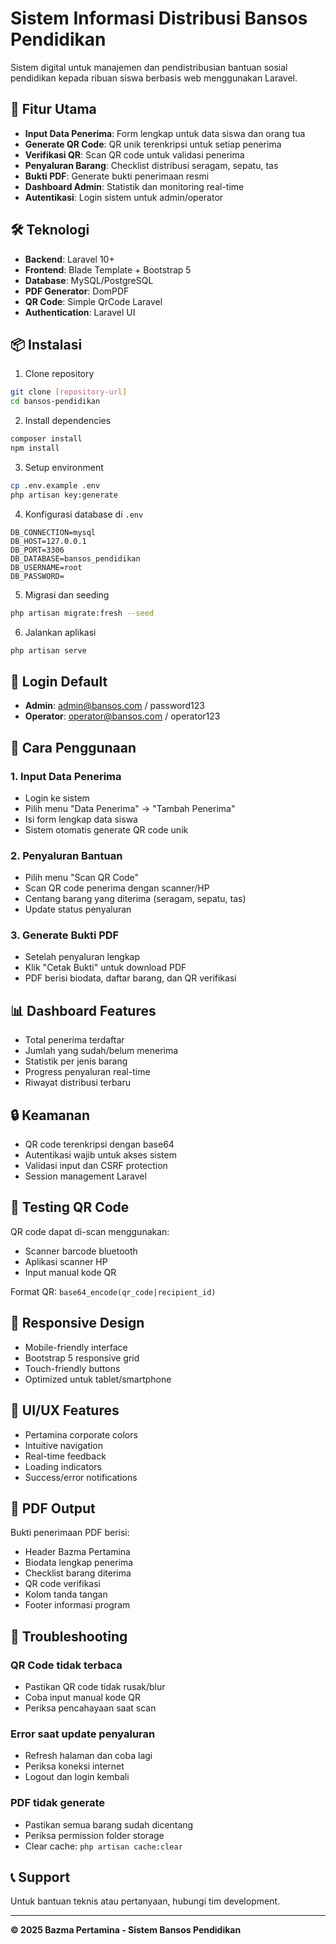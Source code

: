 # Sistem Informasi Distribusi Bansos Pendidikan

Sistem digital untuk manajemen dan pendistribusian bantuan sosial pendidikan kepada ribuan siswa berbasis web menggunakan Laravel.

## 🚀 Fitur Utama

- **Input Data Penerima**: Form lengkap untuk data siswa dan orang tua
- **Generate QR Code**: QR unik terenkripsi untuk setiap penerima
- **Verifikasi QR**: Scan QR code untuk validasi penerima
- **Penyaluran Barang**: Checklist distribusi seragam, sepatu, tas
- **Bukti PDF**: Generate bukti penerimaan resmi
- **Dashboard Admin**: Statistik dan monitoring real-time
- **Autentikasi**: Login sistem untuk admin/operator

## 🛠️ Teknologi

- **Backend**: Laravel 10+
- **Frontend**: Blade Template + Bootstrap 5
- **Database**: MySQL/PostgreSQL
- **PDF Generator**: DomPDF
- **QR Code**: Simple QrCode Laravel
- **Authentication**: Laravel UI

## 📦 Instalasi

1. Clone repository
```bash
git clone [repository-url]
cd bansos-pendidikan
```

2. Install dependencies
```bash
composer install
npm install
```

3. Setup environment
```bash
cp .env.example .env
php artisan key:generate
```

4. Konfigurasi database di `.env`
```
DB_CONNECTION=mysql
DB_HOST=127.0.0.1
DB_PORT=3306
DB_DATABASE=bansos_pendidikan
DB_USERNAME=root
DB_PASSWORD=
```

5. Migrasi dan seeding
```bash
php artisan migrate:fresh --seed
```

6. Jalankan aplikasi
```bash
php artisan serve
```

## 👤 Login Default

- **Admin**: admin@bansos.com / password123
- **Operator**: operator@bansos.com / operator123

## 🎯 Cara Penggunaan

### 1. Input Data Penerima
- Login ke sistem
- Pilih menu "Data Penerima" → "Tambah Penerima"
- Isi form lengkap data siswa
- Sistem otomatis generate QR code unik

### 2. Penyaluran Bantuan
- Pilih menu "Scan QR Code"
- Scan QR code penerima dengan scanner/HP
- Centang barang yang diterima (seragam, sepatu, tas)
- Update status penyaluran

### 3. Generate Bukti PDF
- Setelah penyaluran lengkap
- Klik "Cetak Bukti" untuk download PDF
- PDF berisi biodata, daftar barang, dan QR verifikasi

## 📊 Dashboard Features

- Total penerima terdaftar
- Jumlah yang sudah/belum menerima
- Statistik per jenis barang
- Progress penyaluran real-time
- Riwayat distribusi terbaru

## 🔒 Keamanan

- QR code terenkripsi dengan base64
- Autentikasi wajib untuk akses sistem
- Validasi input dan CSRF protection
- Session management Laravel

## 🧪 Testing QR Code

QR code dapat di-scan menggunakan:
- Scanner barcode bluetooth
- Aplikasi scanner HP
- Input manual kode QR

Format QR: `base64_encode(qr_code|recipient_id)`

## 📱 Responsive Design

- Mobile-friendly interface
- Bootstrap 5 responsive grid
- Touch-friendly buttons
- Optimized untuk tablet/smartphone

## 🎨 UI/UX Features

- Pertamina corporate colors
- Intuitive navigation
- Real-time feedback
- Loading indicators
- Success/error notifications

## 📄 PDF Output

Bukti penerimaan PDF berisi:
- Header Bazma Pertamina
- Biodata lengkap penerima
- Checklist barang diterima
- QR code verifikasi
- Kolom tanda tangan
- Footer informasi program

## 🔧 Troubleshooting

### QR Code tidak terbaca
- Pastikan QR code tidak rusak/blur
- Coba input manual kode QR
- Periksa pencahayaan saat scan

### Error saat update penyaluran
- Refresh halaman dan coba lagi
- Periksa koneksi internet
- Logout dan login kembali

### PDF tidak generate
- Pastikan semua barang sudah dicentang
- Periksa permission folder storage
- Clear cache: `php artisan cache:clear`

## 📞 Support

Untuk bantuan teknis atau pertanyaan, hubungi tim development.

---

**© 2025 Bazma Pertamina - Sistem Bansos Pendidikan**